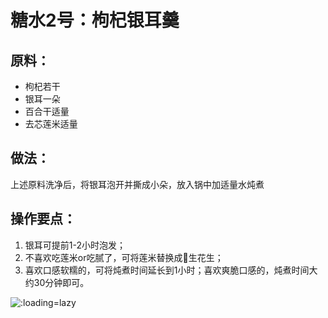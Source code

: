 # 糖水2号：枸杞银耳羹

## 原料：

- 枸杞若干
- 银耳一朵
- 百合干适量
- 去芯莲米适量

## 做法：

上述原料洗净后，将银耳泡开并撕成小朵，放入锅中加适量水炖煮

## 操作要点：

1. 银耳可提前1-2小时泡发；
2. 不喜欢吃莲米or吃腻了，可将莲米替换成🥜生花生；
3. 喜欢口感软糯的，可将炖煮时间延长到1小时；喜欢爽脆口感的，炖煮时间大约30分钟即可。

![](../_images/yinergen. ':loading=lazy')
